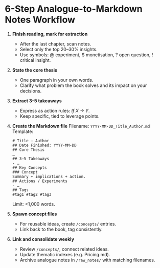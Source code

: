 # 6-Step Analogue-to-Markdown Notes Workflow

1. **Finish reading, mark for extraction**

   * After the last chapter, scan notes.
   * Select only the top 20–30% insights.
   * Use symbols: @ experiment, \$ monetisation, ? open question, ! critical insight.

2. **State the core thesis**

   * One paragraph in your own words.
   * Clarify what problem the book solves and its impact on your decisions.

3. **Extract 3–5 takeaways**

   * Express as action rules: *If X → Y*.
   * Keep specific, tied to leverage points.

4. **Create the Markdown file**
   Filename: `YYYY-MM-DD_Title_Author.md`
   Template:

   ```
   # Title — Author
   ## Date Finished: YYYY-MM-DD
   ## Core Thesis
   …
   ## 3–5 Takeaways
   - …
   ## Key Concepts
   ### Concept
   Summary + implications + action.
   ## Actions / Experiments
   - …
   ## Tags
   #tag1 #tag2 #tag3
   ```

   Limit: <1,000 words.

5. **Spawn concept files**

   * For reusable ideas, create `/concepts/` entries.
   * Link back to the book, tag consistently.

6. **Link and consolidate weekly**

   * Review `/concepts/`, connect related ideas.
   * Update thematic indexes (e.g. Pricing.md).
   * Archive analogue notes in `/raw_notes/` with matching filenames.
